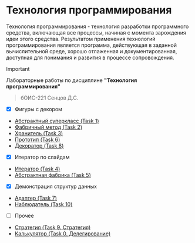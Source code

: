 # Технология программирования
Технология программирования - технология разработки программного средства, включающая все процессы, начиная с момента зарождения идеи этого средства. Результатом применения технологий программирования является программа, действующая в заданной вычислительной среде, хорошо отлаженная и документированная, доступная для понимания и развития в процессе сопровождения.

> [!IMPORTANT]
> Лабораторные работы по дисциплине __"Технология программирования"__
> > бОИС-221 Сенцов Д.С.
- [x] Фигуры с декором
- [Абстрактный суперкласс (Task 1)](https://github.com/gedjien/bois221_javafx_sn/tree/Task1_Shape)
- [Фабричный метод (Task 2)](https://github.com/gedjien/bois221_javafx_sn/tree/Task2_Factory)
- [Хранитель (Task 3)](https://github.com/gedjien/bois221_javafx_sn/tree/Task3_Memento)
- [Прототип (Task 6)](https://github.com/gedjien/bois221_javafx_sn/tree/Task6_prototype)
- [Декоратор (Task 8)](https://github.com/gedjien/bois221_javafx_sn/tree/Task8_decorator)
- [x] Итератор по слайдам
- [Итератор (Task 4)](https://github.com/gedjien/bois221_javafx_sn/tree/Task4_SlideShowIterator)
- [Абстрактная фабрика (Task 5)](https://github.com/gedjien/bois221_javafx_sn/tree/Task5_IndicatorApp)
- [x] Демонстрация структур данных
- [Адаптер (Task 7)](https://github.com/gedjien/bois221_javafx_sn/tree/Task7_observer)
- [Наблюдатель (Task 10)](https://github.com/gedjien/bois221_javafx_sn/tree/Task10_adapter)
- [ ] Прочее
- [Стратегия (Task 9. Стратегия)](https://github.com/gedjien/bois221_javafx_sn/tree/Task9_strategy)
- [Калькулятор (Task 0. Делегирование)](https://github.com/gedjien/bois221_javafx_sn/tree/Task0_TipCalculator)
